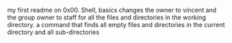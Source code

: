 my first readme on 0x00. Shell, basics
 changes the owner to vincent and the group owner to staff for all the files and directories in the working directory.
 a command that finds all empty files and directories in the current directory and all sub-directories
